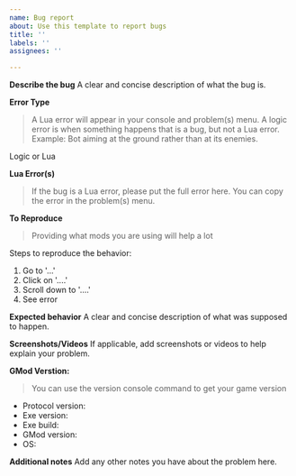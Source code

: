 ```yaml
---
name: Bug report
about: Use this template to report bugs
title: ''
labels: ''
assignees: ''

---
```


**Describe the bug**
A clear and concise description of what the bug is.

**Error Type**
> A Lua error will appear in your console and problem(s) menu.
> A logic error is when something happens that is a bug, but not a Lua error. Example: Bot aiming at the ground rather than at its enemies.

Logic or Lua

**Lua Error(s)**
> If the bug is a Lua error, please put the full error here. You can copy the error in the problem(s) menu.

**To Reproduce**
> Providing what mods you are using will help a lot

Steps to reproduce the behavior:
1. Go to '...'
2. Click on '....'
3. Scroll down to '....'
4. See error

**Expected behavior**
A clear and concise description of what was supposed to happen.

**Screenshots/Videos**
If applicable, add screenshots or videos to help explain your problem.

**GMod Verstion:**
> You can use the version console command to get your game version

- Protocol version:
- Exe version:
- Exe build: 
- GMod version:
- OS:

**Additional notes**
Add any other notes you have about the problem here.
